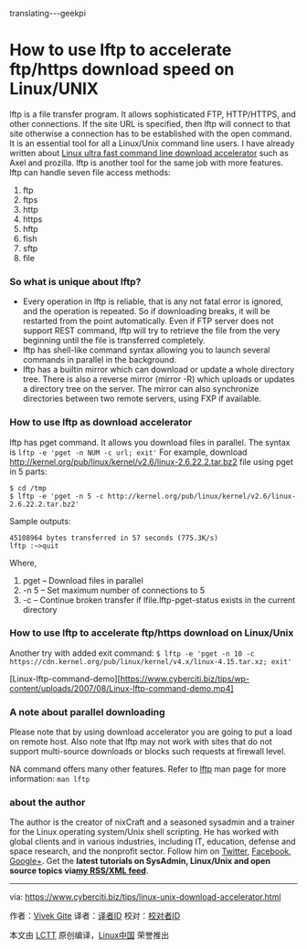 translating---geekpi

How to use lftp to accelerate ftp/https download speed on Linux/UNIX
======
lftp is a file transfer program. It allows sophisticated FTP, HTTP/HTTPS, and other connections. If the site URL is specified, then lftp will connect to that site otherwise a connection has to be established with the open command. It is an essential tool for all a Linux/Unix command line users. I have already written about [Linux ultra fast command line download accelerator][1] such as Axel and prozilla. lftp is another tool for the same job with more features. lftp can handle seven file access methods:

  1. ftp
  2. ftps
  3. http
  4. https
  5. hftp
  6. fish
  7. sftp
  8. file



### So what is unique about lftp?

  * Every operation in lftp is reliable, that is any not fatal error is ignored, and the operation is repeated. So if downloading breaks, it will be restarted from the point automatically. Even if FTP server does not support REST command, lftp will try to retrieve the file from the very beginning until the file is transferred completely.
  * lftp has shell-like command syntax allowing you to launch several commands in parallel in the background.
  * lftp has a builtin mirror which can download or update a whole directory tree. There is also a reverse mirror (mirror -R) which uploads or updates a directory tree on the server. The mirror can also synchronize directories between two remote servers, using FXP if available.



### How to use lftp as download accelerator

lftp has pget command. It allows you download files in parallel. The syntax is
`lftp -e 'pget -n NUM -c url; exit'`
For example, download <http://kernel.org/pub/linux/kernel/v2.6/linux-2.6.22.2.tar.bz2> file using pget in 5 parts:
```
$ cd /tmp 
$ lftp -e 'pget -n 5 -c http://kernel.org/pub/linux/kernel/v2.6/linux-2.6.22.2.tar.bz2'
```
Sample outputs:
```
45108964 bytes transferred in 57 seconds (775.3K/s)
lftp :~>quit

```

Where,

  1. pget – Download files in parallel
  2. -n 5 – Set maximum number of connections to 5
  3. -c – Continue broken transfer if lfile.lftp-pget-status exists in the current directory



### How to use lftp to accelerate ftp/https download on Linux/Unix

Another try with added exit command:
`$ lftp -e 'pget -n 10 -c https://cdn.kernel.org/pub/linux/kernel/v4.x/linux-4.15.tar.xz; exit'`

[Linux-lftp-command-demo][https://www.cyberciti.biz/tips/wp-content/uploads/2007/08/Linux-lftp-command-demo.mp4]

### A note about parallel downloading

Please note that by using download accelerator you are going to put a load on remote host. Also note that lftp may not work with sites that do not support multi-source downloads or blocks such requests at firewall level.

NA command offers many other features. Refer to [lftp][2] man page for more information:
`man lftp`

### about the author

The author is the creator of nixCraft and a seasoned sysadmin and a trainer for the Linux operating system/Unix shell scripting. He has worked with global clients and in various industries, including IT, education, defense and space research, and the nonprofit sector. Follow him on [Twitter][3], [Facebook][4], [Google+][5]. Get the **latest tutorials on SysAdmin, Linux/Unix and open source topics via[my RSS/XML feed][6]**.

--------------------------------------------------------------------------------

via: https://www.cyberciti.biz/tips/linux-unix-download-accelerator.html

作者：[Vivek Gite][a]
译者：[译者ID](https://github.com/译者ID)
校对：[校对者ID](https://github.com/校对者ID)

本文由 [LCTT](https://github.com/LCTT/TranslateProject) 原创编译，[Linux中国](https://linux.cn/) 荣誉推出

[a]:https://www.cyberciti.biz
[1]:https://www.cyberciti.biz/tips/download-accelerator-for-linux-command-line-tools.html
[2]:https://lftp.yar.ru/
[3]:https://twitter.com/nixcraft
[4]:https://facebook.com/nixcraft
[5]:https://plus.google.com/+CybercitiBiz
[6]:https://www.cyberciti.biz/atom/atom.xml
